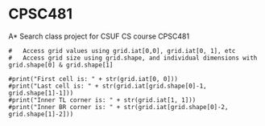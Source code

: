 # CPSC481
A* Search class project for CSUF CS course CPSC481




    #   Access grid values using grid.iat[0,0], grid.iat[0, 1], etc
    #   Access grid size using grid.shape, and individual dimensions with grid.shape[0] & grid.shape[1]

    #print("First cell is: " + str(grid.iat[0, 0]))
    #print("Last cell is: " + str(grid.iat[grid.shape[0]-1, grid.shape[1]-1]))
    #print("Inner TL corner is: " + str(grid.iat[1, 1]))
    #print("Inner BR corner is: " + str(grid.iat[grid.shape[0]-2, grid.shape[1]-2]))